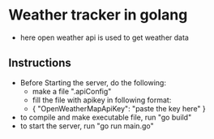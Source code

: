 # Weather tracker in golang
* here open weather api is used to get weather data

## Instructions
* Before Starting the server, do the following:
    * make a file ".apiConfig"
    * fill the file with apikey in following format:
    * {
        "OpenWeatherMapApiKey": "paste the key here"
    }
* to compile and make executable file, run "go build"
* to start the server, run "go run main.go"
